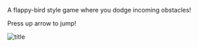 A flappy-bird style game where you dodge incoming obstacles!

Press up arrow to jump!

![title](https://cloud-ip9brqsrc-hack-club-bot.vercel.app/0cscape.png)
